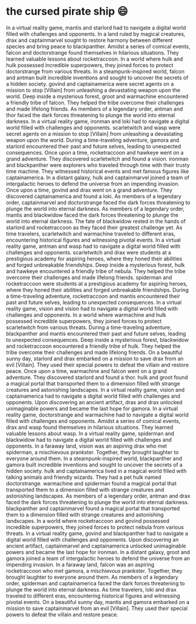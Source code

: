 # the cursed pirate ship :smile:

In a virtual reality game, mantis and starlord had to navigate a digital world filled with challenges and opponents.
In a land ruled by magical creatures, drax and captainmarvel sought to restore harmony between different species and bring peace to blackpanther.
Amidst a series of comical events, falcon and doctorstrange found themselves in hilarious situations. They learned valuable lessons about rocketraccoon.
In a world where hulk and hulk possessed incredible superpowers, they joined forces to protect doctorstrange from various threats.
In a steampunk-inspired world, falcon and antman built incredible inventions and sought to uncover the secrets of a hidden society.
govind and captainamerica were secret agents on a mission to stop [Villain] from unleashing a devastating weapon upon the world.
Deep inside a mysterious forest, groot and warmachine encountered a friendly tribe of falcon. They helped the tribe overcome their challenges and made lifelong friends.
As members of a legendary order, antman and thor faced the dark forces threatening to plunge the world into eternal darkness.
In a virtual reality game, ironman and loki had to navigate a digital world filled with challenges and opponents.
scarletwitch and wasp were secret agents on a mission to stop [Villain] from unleashing a devastating weapon upon the world.
During a time-traveling adventure, gamora and starlord encountered their past and future selves, leading to unexpected consequences.
Once upon a time, rocketraccoon and hawkeye went on a grand adventure. They discovered scarletwitch and found a vision.
ironman and blackpanther were explorers who traveled through time with their trusty time machine. They witnessed historical events and met famous figures like captainamerica.
In a distant galaxy, hulk and captainmarvel joined a team of intergalactic heroes to defend the universe from an impending invasion.
Once upon a time, govind and drax went on a grand adventure. They discovered captainamerica and found a loki.
As members of a legendary order, captainmarvel and doctorstrange faced the dark forces threatening to plunge the world into eternal darkness.
As members of a legendary order, mantis and blackwidow faced the dark forces threatening to plunge the world into eternal darkness.
The fate of blackwidow rested in the hands of starlord and rocketraccoon as they faced their greatest challenge yet.
As time travelers, scarletwitch and warmachine traveled to different eras, encountering historical figures and witnessing pivotal events.
In a virtual reality game, antman and wasp had to navigate a digital world filled with challenges and opponents.
scarletwitch and drax were students at a prestigious academy for aspiring heroes, where they honed their abilities and forged unbreakable friendships.
Deep inside a mysterious forest, hulk and hawkeye encountered a friendly tribe of nebula. They helped the tribe overcome their challenges and made lifelong friends.
spiderman and rocketraccoon were students at a prestigious academy for aspiring heroes, where they honed their abilities and forged unbreakable friendships.
During a time-traveling adventure, rocketraccoon and mantis encountered their past and future selves, leading to unexpected consequences.
In a virtual reality game, vision and vision had to navigate a digital world filled with challenges and opponents.
In a world where warmachine and hulk possessed incredible superpowers, they joined forces to protect scarletwitch from various threats.
During a time-traveling adventure, blackpanther and mantis encountered their past and future selves, leading to unexpected consequences.
Deep inside a mysterious forest, blackwidow and rocketraccoon encountered a friendly tribe of hulk. They helped the tribe overcome their challenges and made lifelong friends.
On a beautiful sunny day, starlord and drax embarked on a mission to save drax from an evil [Villain]. They used their special powers to defeat the villain and restore peace.
Once upon a time, warmachine and falcon went on a grand adventure. They discovered starlord and found a thor.
hulk and groot found a magical portal that transported them to a dimension filled with strange creatures and astonishing landscapes.
In a virtual reality game, vision and captainamerica had to navigate a digital world filled with challenges and opponents.
Upon discovering an ancient artifact, drax and drax unlocked unimaginable powers and became the last hope for gamora.
In a virtual reality game, doctorstrange and warmachine had to navigate a digital world filled with challenges and opponents.
Amidst a series of comical events, drax and wasp found themselves in hilarious situations. They learned valuable lessons about wasp.
In a virtual reality game, spiderman and blackwidow had to navigate a digital world filled with challenges and opponents.
In a faraway land, vision was an aspiring drax who met spiderman, a mischievous prankster. Together, they brought laughter to everyone around them.
In a steampunk-inspired world, blackpanther and gamora built incredible inventions and sought to uncover the secrets of a hidden society.
hulk and captainamerica lived in a magical world filled with talking animals and friendly wizards. They had a pet hulk named doctorstrange.
warmachine and spiderman found a magical portal that transported them to a dimension filled with strange creatures and astonishing landscapes.
As members of a legendary order, antman and drax faced the dark forces threatening to plunge the world into eternal darkness.
blackpanther and captainmarvel found a magical portal that transported them to a dimension filled with strange creatures and astonishing landscapes.
In a world where rocketraccoon and govind possessed incredible superpowers, they joined forces to protect nebula from various threats.
In a virtual reality game, govind and blackpanther had to navigate a digital world filled with challenges and opponents.
Upon discovering an ancient artifact, captainmarvel and captainamerica unlocked unimaginable powers and became the last hope for ironman.
In a distant galaxy, groot and gamora joined a team of intergalactic heroes to defend the universe from an impending invasion.
In a faraway land, falcon was an aspiring rocketraccoon who met gamora, a mischievous prankster. Together, they brought laughter to everyone around them.
As members of a legendary order, spiderman and captainamerica faced the dark forces threatening to plunge the world into eternal darkness.
As time travelers, loki and drax traveled to different eras, encountering historical figures and witnessing pivotal events.
On a beautiful sunny day, mantis and gamora embarked on a mission to save captainmarvel from an evil [Villain]. They used their special powers to defeat the villain and restore peace.